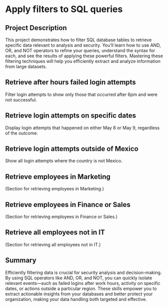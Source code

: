 # Apply filters to SQL queries

## Project Description

This project demonstrates how to filter SQL database tables to retrieve specific data relevant to analysis and security. You’ll learn how to use AND, OR, and NOT operators to refine your queries, understand the syntax for each, and see the results of applying these powerful filters. Mastering these filtering techniques will help you efficiently extract and analyze information from large datasets.

## Retrieve after hours failed login attempts

Filter login attempts to show only those that occurred after 6pm and were not successful.

## Retrieve login attempts on specific dates

Display login attempts that happened on either May 8 or May 9, regardless of the outcome.

## Retrieve login attempts outside of Mexico

Show all login attempts where the country is not Mexico.

## Retrieve employees in Marketing

(Section for retrieving employees in Marketing.)

## Retrieve employees in Finance or Sales

(Section for retrieving employees in Finance or Sales.)

## Retrieve all employees not in IT

(Section for retrieving all employees not in IT.)

## Summary

Efficiently filtering data is crucial for security analysis and decision-making. By using SQL operators like AND, OR, and NOT, you can quickly isolate relevant events—such as failed logins after work hours, activity on specific dates, or actions outside a particular region. These skills empower you to extract actionable insights from your databases and better protect your organization, making your data handling both targeted and effective.
